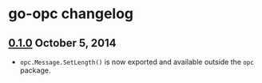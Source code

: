 # go-opc changelog

## [0.1.0](https://github.com/kellydunn/go-opc/tree/v0.1.0) October 5, 2014

  - `opc.Message.SetLength()` is now exported and available outside the `opc` package.
